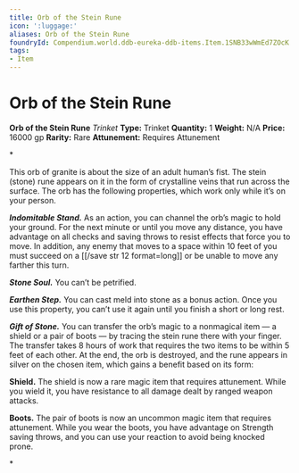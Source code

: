 ```yaml
---
title: Orb of the Stein Rune
icon: ':luggage:'
aliases: Orb of the Stein Rune
foundryId: Compendium.world.ddb-eureka-ddb-items.Item.1SNB33wWmEd7ZOcK
tags:
- Item
---
```


# Orb of the Stein Rune

**Orb of the Stein Rune**
_Trinket_
**Type:** Trinket
**Quantity:** 1
**Weight:** N/A
**Price:** 16000 gp
**Rarity:** Rare
**Attunement:** Requires Attunement

*<p>This orb of granite is about the size of an adult human’s fist. The stein (stone) rune appears on it in the form of crystalline veins that run across the surface. The orb has the following properties, which work only while it’s on your person.

***Indomitable Stand.*** As an action, you can channel the orb’s magic to hold your ground. For the next minute or until you move any distance, you have advantage on all checks and saving throws to resist effects that force you to move. In addition, any enemy that moves to a space within 10 feet of you must succeed on a [[/save str 12 format=long]] or be unable to move any farther this turn.

***Stone Soul.*** You can’t be petrified.

***Earthen Step.*** You can cast meld into stone as a bonus action. Once you use this property, you can’t use it again until you finish a short or long rest.

***Gift of Stone.*** You can transfer the orb’s magic to a nonmagical item — a shield or a pair of boots — by tracing the stein rune there with your finger. The transfer takes 8 hours of work that requires the two items to be within 5 feet of each other. At the end, the orb is destroyed, and the rune appears in silver on the chosen item, which gains a benefit based on its form:

**Shield.** The shield is now a rare magic item that requires attunement. While you wield it, you have resistance to all damage dealt by ranged weapon attacks.

**Boots.** The pair of boots is now an uncommon magic item that requires attunement. While you wear the boots, you have advantage on Strength saving throws, and you can use your reaction to avoid being knocked prone.</p>*
